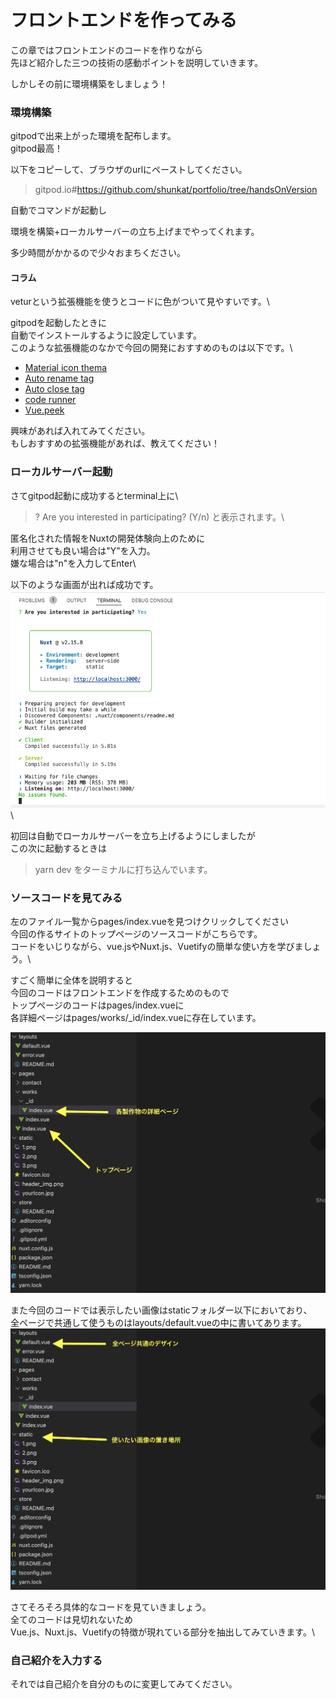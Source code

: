 # フロントエンドを作ってみる
この章ではフロントエンドのコードを作りながら\
先ほど紹介した三つの技術の感動ポイントを説明していきます。

しかしその前に環境構築をしましょう！
### 環境構築

gitpodで出来上がった環境を配布します。\
gitpod最高！

以下をコピーして、ブラウザのurlにペーストしてください。

> gitpod.io#https://github.com/shunkat/portfolio/tree/handsOnVersion

自動でコマンドが起動し

環境を構築+ローカルサーバーの立ち上げまでやってくれます。

多少時間がかかるので少々おまちください。

#### コラム

veturという拡張機能を使うとコードに色がついて見やすいです。\


gitpodを起動したときに\
自動でインストールするように設定しています。\
このような拡張機能のなかで今回の開発におすすめのものは以下です。\\

* [Material icon thema](https://marketplace.visualstudio.com/items?itemName=PKief.material-icon-theme)
* [Auto rename tag](https://marketplace.visualstudio.com/items?itemName=formulahendry.auto-rename-tag)
* [Auto close tag](https://marketplace.visualstudio.com/items?itemName=formulahendry.auto-close-tag)
* [code runner](https://marketplace.visualstudio.com/items?itemName=formulahendry.code-runner)
* [Vue.peek](https://marketplace.visualstudio.com/items?itemName=dariofuzinato.vue-peek)

興味があれば入れてみてください。\
もしおすすめの拡張機能があれば、教えてください！

### ローカルサーバー起動

さてgitpod起動に成功するとterminal上に\


> ? Are you interested in participating? (Y/n) と表示されます。\
>

匿名化された情報をNuxtの開発体験向上のために\
利用させても良い場合は"Y"を入力。\
嫌な場合は"n"を入力してEnter\


以下のような画面が出れば成功です。\
![](../image/successOpeningLocalServer.png)\


初回は自動でローカルサーバーを立ち上げるようにしましたが\
この次に起動するときは

> yarn dev をターミナルに打ち込んでいます。

### ソースコードを見てみる

左のファイル一覧からpages/index.vueを見つけクリックしてください\
今回の作るサイトのトップページのソースコードがこちらです。\
コードをいじりながら、vue.jsやNuxt.js、Vuetifyの簡単な使い方を学びましょう。\


すごく簡単に全体を説明すると\
今回のコードはフロントエンドを作成するためのもので\
トップページのコードはpages/index.vueに\
各詳細ページはpages/works/\_id/index.vueに存在しています。

![](../image/sourceOutline1st.png)

また今回のコードでは表示したい画像はstaticフォルダー以下においており、\
全ページで共通して使うものはlayouts/default.vueの中に書いてあります。\
![](../image/sourceOutline2nd.png)

さてそろそろ具体的なコードを見ていきましょう。\
全てのコードは見切れないため\
Vue.js、Nuxt.js、Vuetifyの特徴が現れている部分を抽出してみていきます。\\







### 自己紹介を入力する

それでは自己紹介を自分のものに変更してみてください。
